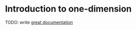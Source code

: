 # Introduction to one-dimension

TODO: write [great documentation](http://jacobian.org/writing/what-to-write/)
